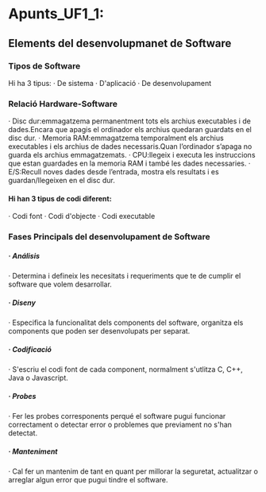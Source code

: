 # Apunts_UF1_1: 
## Elements del desenvolupmanet de Software
### Tipos de Software
Hi ha 3 tipus:
· De sistema
· D'aplicació
· De desenvolupament
### Relació Hardware-Software
· Disc dur:emmagatzema permanentment tots els archius executables i de dades.Encara que apagis el ordinador els archius quedaran guardats en el disc dur.
· Memoria RAM:emmagatzema temporalment els archius executables i els archius de dades necessaris.Quan l’ordinador s’apaga no guarda els archius emmagatzemats.
· CPU:llegeix i executa les instruccions que estan guardades en la memoria RAM i també les dades necessaries.
· E/S:Recull noves dades desde l’entrada, mostra els resultats i es guardan/llegeixen en el disc dur.
#### Hi han 3 tipus de codi diferent:
· Codi font
· Codi d'objecte
· Codi executable
### Fases Principals del desenvolupament de Software
##### · Análisis
· Determina i defineix les necesitats i requeriments que te de cumplir el software que volem desarrollar.
##### · Diseny
· Especifica la funcionalitat dels components del software, organitza els components que poden ser desenvolupats per separat.
##### · Codificació
· S'escriu el codi font de cada component, normalment s'utlitza C, C++, Java o Javascript.
##### · Probes
· Fer les probes corresponents perqué el software pugui funcionar correctament o detectar error o problemes que previament no s'han detectat.
##### · Manteniment
· Cal fer un mantenim de tant en quant per millorar la seguretat, actualitzar o arreglar algun error que pugui tindre el software.
